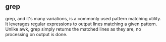 ## grep

grep, and it's many variations, is a commonly used pattern matching utility.  It leverages regular expressions to output lines matching a given pattern.  Unlike awk, grep simply returns the matched lines as they are, no processing on output is done.  

